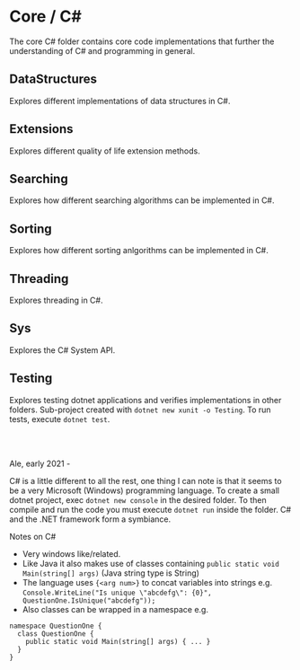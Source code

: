 # Core / C#
The core C# folder contains core code implementations that further the understanding of C# and programming in general.

## DataStructures
Explores different implementations of data structures in C#.

## Extensions
Explores different quality of life extension methods.

## Searching
Explores how different searching algorithms can be implemented in C#.

## Sorting
Explores how different sorting anlgorithms can be implemented in C#.

## Threading
Explores threading in C#.

## Sys
Explores the C# System API.

## Testing
Explores testing dotnet applications and verifies implementations in other folders.
Sub-project created with `dotnet new xunit -o Testing`. To run tests, execute `dotnet test`.

<br/>
<br/>

Ale, early 2021 -

C# is a little different to all the rest, one thing I can note is that it seems to be a very Microsoft (Windows) programming language. To create a small dotnet project, exec `dotnet new console` in the desired folder. To then compile and run the code you must execute `dotnet run` inside the folder. C# and the .NET framework form a symbiance.

Notes on C#
- Very windows like/related.
- Like Java it also makes use of classes containing `public static void Main(string[] args)` (Java string type is String)
- The language uses `{<arg num>}` to concat variables into strings e.g. 
`Console.WriteLine("Is unique \"abcdefg\": {0}", QuestionOne.IsUnique("abcdefg"));`
- Also classes can be wrapped in a namespace e.g.
```
namespace QuestionOne {
  class QuestionOne {
    public static void Main(string[] args) { ... }
  }
}
```